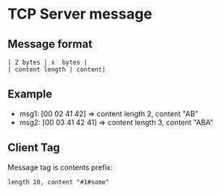 # TCP Server message

## Message format

    | 2 bytes | x  bytes |
    | content length | content|

## Example

- msg1: [00 02 41 42] => content length 2, content "AB"    
- msg2: [00 03 41 42 41] => content length 3, content "ABA"

## Client Tag

Message tag is contents prefix:

```
length 10, content "#1#some"
```
